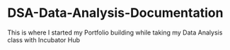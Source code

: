 # DSA-Data-Analysis-Documentation
This is where I started my Portfolio building while taking my Data Analysis class with Incubator Hub
